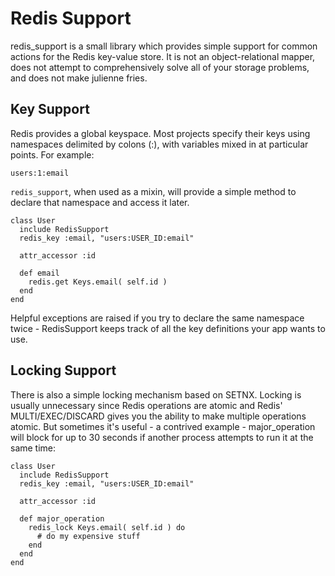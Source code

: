 Redis Support
=============

redis_support is a small library which provides simple support for
common actions for the Redis key-value store. It is not an
object-relational mapper, does not attempt to comprehensively solve
all of your storage problems, and does not make julienne fries.

Key Support
-----------

Redis provides a global keyspace. Most projects specify their keys
using namespaces delimited by colons (:), with variables mixed in at
particular points. For example:

    users:1:email

`redis_support`, when used as a mixin, will provide a simple method to
declare that namespace and access it later.

    class User
      include RedisSupport
      redis_key :email, "users:USER_ID:email"

      attr_accessor :id

      def email
        redis.get Keys.email( self.id )
      end
    end

Helpful exceptions are raised if you try to declare the same namespace
twice - RedisSupport keeps track of all the key definitions your app
wants to use.

Locking Support
---------------

There is also a simple locking mechanism based on SETNX. Locking is
usually unnecessary since Redis operations are atomic and Redis'
MULTI/EXEC/DISCARD gives you the ability to make multiple operations
atomic. But sometimes it's useful - a contrived example -
major_operation will block for up to 30 seconds if another process
attempts to run it at the same time:

    class User
      include RedisSupport
      redis_key :email, "users:USER_ID:email"

      attr_accessor :id

      def major_operation
        redis_lock Keys.email( self.id ) do
          # do my expensive stuff
        end
      end
    end


